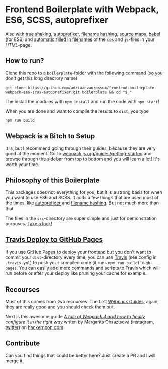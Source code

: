 # Frontend Boilerplate with Webpack, ES6, SCSS, autoprefixer

Also with [tree shaking](https://webpack.js.org/guides/tree-shaking/), [autoprefixer](https://github.com/postcss/autoprefixer), [filename hashing](https://github.com/webpack-contrib/mini-css-extract-plugin#long-term-caching), [source maps](https://webpack.js.org/configuration/devtool/), [babel](https://babeljs.io/) (for ES6) and [automatic filled in filenames](https://github.com/jantimon/html-webpack-plugin) of the `css` and `js`-files in your _HTML_-page.

## How to run?

Clone this repo to a `boilerplate`-folder with the following command (so you don't get this long directory name)

```
git clone https://github.com/adriaanvanrossum/frontend-boilerplate-webpack-es6-scss-autoprefixer.git boilerplate && cd "$_"
```

The install the modules with `npm install` and run the code with `npm start`!

When you are done and want to compile the results to `dist`, you type

```
npm run build
```

## Webpack is a Bitch to Setup
It is, but I recommend going through their guides, because they are very good at the moment. Go to [webpack.js.org/guides/getting-started](https://webpack.js.org/guides/getting-started) and browse through the sidebar from top to bottom and you will learn a lot! It's worth your time.

## Philosophy of this Boilerplate
This packages does not everything for you, but it is a strong basis for when you want to use ES6 and SCSS. It adds a few things that are used most of the times, like [autoprefixer](https://github.com/postcss/autoprefixer) and [filename hashing](https://github.com/webpack-contrib/mini-css-extract-plugin#long-term-caching). But not much more than that.

The files in the `src`-directory are super simple and just for demonstration purposes. [Take a look!](/src)

## [Travis Deploy to GitHub Pages](https://docs.travis-ci.com/user/deployment/pages/)
If you use GitHub Pages to deploy your frontend but you don't want to commit your `dist`-directory every time, you can use [Travis](https://docs.travis-ci.com/user/deployment/pages/) (see config in `.travis.yml`) to push your compiled code (it runs `npm run build`) to `gh-pages`. You can easily add more commands and scripts to Travis which will run before or after your deploy like pruning your cache for example.

## Recourses
Most of this comes from two recourses. The first [Webpack Guides](https://webpack.js.org/guides), again, they are really good and you should check them out.

Next is this awesome guide _[A tale of Webpack 4 and how to finally configure it in the right way](https://hackernoon.com/a-tale-of-webpack-4-and-how-to-finally-configure-it-in-the-right-way-4e94c8e7e5c1)_ writen by Margarita Obraztsova ([instagram](https://www.instagram.com/riittagirl), [twitter](https://twitter.com/riittagirl)) on [hackernoon.com](https://hackernoon.com/a-tale-of-webpack-4-and-how-to-finally-configure-it-in-the-right-way-4e94c8e7e5c1)

## Contribute
Can you find things that could be better here? Just create a PR and I will merge it.
